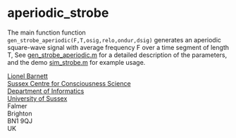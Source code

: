 # aperiodic_strobe

The main function function `gen_strobe_aperiodic(F,T,osig,relo,ondur,dsig)` generates an aperiodic square-wave signal with average frequency F over a time segment of length T, See [gen_strobe_aperiodic.m]() for a detailed description of the parameters, and the demo [sim_strobe.m]() for example usage.

[Lionel Barnett](http://users.sussex.ac.uk/~lionelb/)  
[Sussex Centre for Consciousness Science](https://www.sussex.ac.uk/research/centres/sussex-centre-for-consciousness-science)  
[Department of Informatics](http://www.sussex.ac.uk/informatics)  
[University of Sussex](http://www.sussex.ac.uk/)  
Falmer  
Brighton  
BN1 9QJ  
UK
